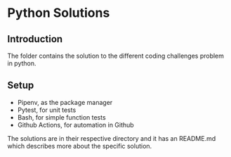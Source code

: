 # Python Solutions

## Introduction

The folder contains the solution to the different coding challenges problem in python.

## Setup

* Pipenv, as the package manager
* Pytest, for unit tests
* Bash, for simple function tests
* Github Actions, for automation in Github

The solutions are in their respective directory and it has an README.md which describes more about the specific solution.
